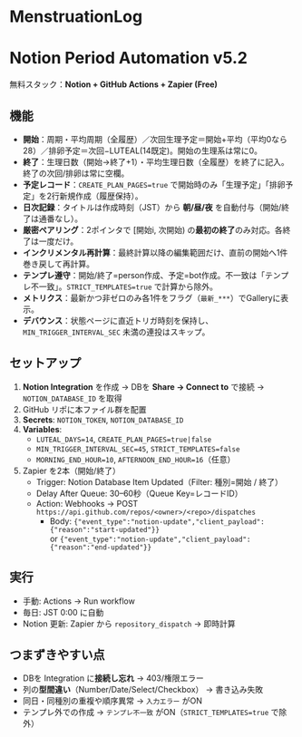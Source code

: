 # MenstruationLog

# Notion Period Automation v5.2

無料スタック：**Notion + GitHub Actions + Zapier (Free)**

## 機能
- **開始**：周期・平均周期（全履歴）／次回生理予定＝開始+平均（平均0なら28）／排卵予定＝次回−LUTEAL(14既定)。開始の生理系は常に0。
- **終了**：生理日数（開始→終了+1）・平均生理日数（全履歴）を終了に記入。終了の次回/排卵は常に空欄。
- **予定レコード**：`CREATE_PLAN_PAGES=true` で開始時のみ「生理予定」「排卵予定」を2行新規作成（履歴保持）。
- **日次記録**：タイトルは作成時刻（JST）から **朝/昼/夜** を自動付与（開始/終了は通番なし）。
- **厳密ペアリング**：2ポインタで [開始i, 次開始) の**最初の終了**のみ対応。各終了は一度だけ。
- **インクリメンタル再計算**：最終計算以降の編集範囲だけ、直前の開始へ1件巻き戻して再計算。
- **テンプレ遵守**：開始/終了=person作成、予定=bot作成。不一致は「テンプレ不一致」。`STRICT_TEMPLATES=true` で計算から除外。
- **メトリクス**：最新かつ非ゼロのみ各1件をフラグ（`最新_***`）でGalleryに表示。
- **デバウンス**：状態ページに直近トリガ時刻を保持し、`MIN_TRIGGER_INTERVAL_SEC` 未満の連投はスキップ。

## セットアップ
1. **Notion Integration** を作成 → DBを **Share → Connect to** で接続 → `NOTION_DATABASE_ID` を取得
2. GitHub リポに本ファイル群を配置
3. **Secrets**: `NOTION_TOKEN`, `NOTION_DATABASE_ID`
4. **Variables**:  
   - `LUTEAL_DAYS=14`, `CREATE_PLAN_PAGES=true|false`  
   - `MIN_TRIGGER_INTERVAL_SEC=45`, `STRICT_TEMPLATES=false`  
   - `MORNING_END_HOUR=10`, `AFTERNOON_END_HOUR=16`（任意）
5. Zapier を2本（開始/終了）  
   - Trigger: Notion Database Item Updated（Filter: 種別=開始 / 終了）  
   - Delay After Queue: 30–60秒（Queue Key=レコードID）  
   - Action: Webhooks → POST `https://api.github.com/repos/<owner>/<repo>/dispatches`  
     - Body: `{"event_type":"notion-update","client_payload":{"reason":"start-updated"}}`  
       or `{"event_type":"notion-update","client_payload":{"reason":"end-updated"}}`

## 実行
- 手動: Actions → Run workflow
- 毎日: JST 0:00 に自動
- Notion 更新: Zapier から `repository_dispatch` → 即時計算

## つまずきやすい点
- DBを Integration に**接続し忘れ** → 403/権限エラー
- 列の**型間違い**（Number/Date/Select/Checkbox） → 書き込み失敗
- 同日・同種別の重複や順序異常 → `入力エラー` がON
- テンプレ外での作成 → `テンプレ不一致` がON（`STRICT_TEMPLATES=true` で除外）
